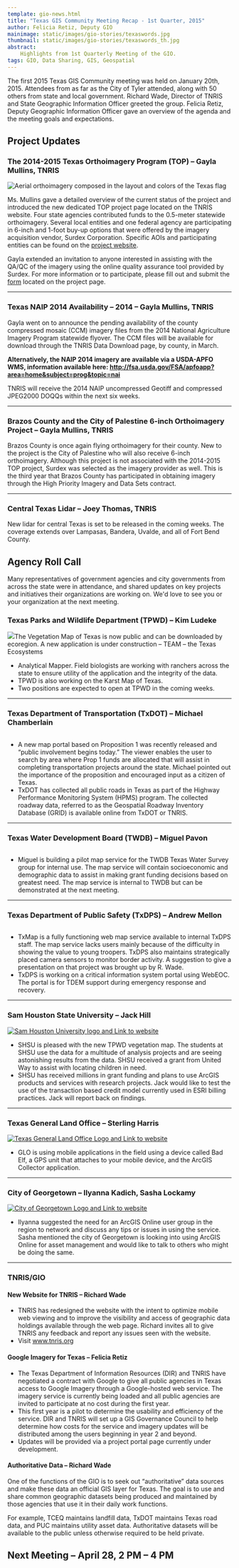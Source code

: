 ```yaml
---
template: gio-news.html
title: "Texas GIS Community Meeting Recap - 1st Quarter, 2015"
author: Felicia Retiz, Deputy GIO
mainimage: static/images/gio-stories/texaswords.jpg
thumbnail: static/images/gio-stories/texaswords_th.jpg
abstract:
    Highlights from 1st Quarterly Meeting of the GIO. 
tags: GIO, Data Sharing, GIS, Geospatial
---
```


<p class="lead">The first 2015 Texas GIS Community meeting was held on January 20th, 2015. Attendees from as far as the City of Tyler attended, along with 50 others from state and local government. Richard Wade, Director of TNRIS and State Geographic Information Officer greeted the group. Felicia Retiz, Deputy Geographic Information Officer gave an overview of the agenda and the meeting goals and expectations.</p>

## Project Updates

### The 2014-2015 Texas Orthoimagery Program (TOP) – Gayla Mullins, TNRIS

<img class="img-responsive" alt="Aerial orthoimagery composed in the layout and colors of the Texas flag" src="{{m.link('static/images/ortho_flag_blank.jpg')}}">

Ms. Mullins gave a detailed overview of the current status of the project and introduced the new dedicated TOP project page located on the TNRIS website. Four state agencies contributed funds to the 0.5-meter statewide orthoimagery. Several local entities and one federal agency are participating in 6-inch and 1-foot buy-up options that were offered by the imagery acquisition vendor, Surdex Corporation. Specific AOIs and participating entities can be found on the [project website](2015-statewide-orthoimagery-project).

Gayla extended an invitation to anyone interested in assisting with the QA/QC of the imagery using the online quality assurance tool provided by Surdex. For more information or to participate, please fill out and submit the [form](2015-statewide-orthoimagery-project#contact-pm) located on the project page.

****

### Texas NAIP 2014 Availability – 2014 – Gayla Mullins, TNRIS

Gayla went on to announce the pending availability of the county compressed mosaic (CCM) imagery files from the 2014 National Agriculture Imagery Program statewide flyover. The CCM files will be available for download through the TNRIS Data Download page, by county, in March. 

**Alternatively, the NAIP 2014 imagery are available via a USDA-APFO WMS, information available here: http://fsa.usda.gov/FSA/apfoapp?area=home&subject=prog&topic=nai**

TNRIS will receive the 2014 NAIP uncompressed Geotiff and compressed JPEG2000 DOQQs within the next six weeks.

****

### Brazos County and the City of Palestine 6-inch Orthoimagery Project – Gayla Mullins, TNRIS

Brazos County is once again flying orthoimagery for their county. New to the project is the City of Palestine who will also receive 6-inch orthoimagery. Although this project is not associated with the 2014-2015 TOP project, Surdex was selected as the imagery provider as well. This is the third year that Brazos County has participated in obtaining imagery through the High Priority Imagery and Data Sets contract.

****

### Central Texas Lidar – Joey Thomas, TNRIS

New lidar for central Texas is set to be released in the coming weeks. The coverage extends over Lampasas, Bandera, Uvalde, and all of Fort Bend County.

## Agency Roll Call

<p class="lead">Many representatives of government agencies and city governments from across the state were in attendance, and shared updates on key projects and initiatives their organizations are working on. We'd love to see you or your organization at the next meeting.</p>

### Texas Parks and Wildlife Department (TPWD) – Kim Ludeke 
<a href="https://tpwd.texas.gov/"><img class="pull-right" src="{{m.link('static/images/gio-stories/logos/tpwd_logo.jpg')}}"></a>The Vegetation Map of Texas is now public and can be downloaded by ecoregion. A new application is under construction – TEAM – the Texas Ecosystems 
- Analytical Mapper. Field biologists are working with ranchers across the state to ensure utility of the application and the integrity of the data.
- TPWD is also working on the Karst Map of Texas.
- Two positions are expected to open at TPWD in the coming weeks.

****

### Texas Department of Transportation (TxDOT) – Michael Chamberlain
<a href="http://www.txdot.gov/"><img class="pull-right" alt="" src="{{m.link('static/images/gio-stories/logos/txdot_logo.jpg')}}"></a>
- A new map portal based on Proposition 1 was recently released and “public involvement begins today.” The viewer enables the user to search by area where Prop 1 funds are allocated that will assist in completing transportation projects around the state. Michael pointed out the importance of the proposition and encouraged input as a citizen of Texas.
- TxDOT has collected all public roads in Texas as part of the Highway Performance Monitoring System (HPMS) program. The collected roadway data, referred to as the Geospatial Roadway Inventory Database (GRID) is available online from TxDOT or TNRIS.

****

### Texas Water Development Board (TWDB) – Miguel Pavon
<a href="http://www.twdb.texas.gov/"><img class="pull-right" alt="" src="{{m.link('static/images/gio-stories/logos/twdb_logo.jpg')}}"></a>
- Miguel is building a pilot map service for the TWDB Texas Water Survey group for internal use. The map service will contain socioeconomic and demographic data to assist in making grant funding decisions based on greatest need. The map service is internal to TWDB but can be demonstrated at the next meeting.

****

### Texas Department of Public Safety (TxDPS) – Andrew Mellon
<a href="http://www.dps.texas.gov/"><img class="pull-right" alt="" src="{{m.link('static/images/gio-stories/logos/tx_dps_logo.jpg')}}"></a>
- TxMap is a fully functioning web map service available to internal TxDPS staff. The map service lacks users mainly because of the difficulty in showing the value to young troopers. TxDPS also maintains strategically placed camera sensors to monitor border activity. A suggestion to give a presentation on that project was brought up by R. Wade. 
- TxDPS is working on a critical information system portal using WebEOC. The portal is for TDEM support during emergency response and recovery.

****

### Sam Houston State University – Jack Hill
<a href="http://www.shsu.edu/"><img class="pull-right" alt="Sam Houston University logo and Link to website" src="{{m.link('static/images/gio-stories/logos/samhouston_logo.jpg')}}"></a>
- SHSU is pleased with the new TPWD vegetation map. The students at SHSU use the data for a multitude of analysis projects and are seeing astonishing results from the data. SHSU received a grant from United Way to assist with locating children in need.
- SHSU has received millions in grant funding and plans to use ArcGIS products and services with research projects. Jack would like to test the use of the transaction based credit model currently used in ESRI billing practices. Jack will report back on findings.

****

### Texas General Land Office – Sterling Harris 
<a href="http://www.glo.texas.gov/"><img class="pull-right" alt="Texas General Land Office Logo and Link to website" src="{{m.link('static/images/gio-stories/logos/tx_glo_logo.jpg')}}"></a>
- GLO is using mobile applications in the field using a device called Bad Elf, a GPS unit that attaches to your mobile device, and the ArcGIS Collector application.

****

### City of Georgetown – Ilyanna Kadich, Sasha Lockamy
<a href="https://georgetown.org/"><img class="pull-right" alt="City of Georgetown Logo and Link to website" src="{{m.link('static/images/gio-stories/logos/georgetown_logo.jpg')}}"></a>
- Ilyanna suggested the need for an ArcGIS Online user group in the region to network and discuss any tips or issues in using the service. Sasha mentioned the city of Georgetown is looking into using ArcGIS Online for asset management and would like to talk to others who might be doing the same.

****

### TNRIS/GIO 

#### New Website for TNRIS – Richard Wade
- TNRIS has redesigned the website with the intent to optimize mobile web viewing and to improve the visibility and access of geographic data holdings available through the web page. Richard invites all to give TNRIS any feedback and report any issues seen with the website. 
- Visit www.tnris.org

#### Google Imagery for Texas – Felicia Retiz

- The Texas Department of Information Resources (DIR) and TNRIS have negotiated a contract with Google to give all public agencies in Texas access to Google Imagery through a Google-hosted web service. The imagery service is currently being loaded and all public agencies are invited to participate at no cost during the first year. 
- This first year is a pilot to determine the usability and efficiency of the service. DIR and TNRIS will set up a GIS Governance Council to help determine how costs for the service and imagery updates will be distributed among the users beginning in year 2 and beyond. 
- Updates will be provided via a project portal page currently under development.

#### Authoritative Data – Richard Wade

One of the functions of the GIO is to seek out “authoritative” data sources and make these data an official GIS layer for Texas. The goal is to use and share common geographic datasets being produced and maintained by those agencies that use it in their daily work functions. 

For example, TCEQ maintains landfill data, TxDOT maintains Texas road data, and PUC maintains utility asset data. Authoritative datasets will be available to the public unless otherwise required to be held private.

## Next Meeting – April 28, 2 PM – 4 PM
